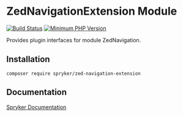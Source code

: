 # ZedNavigationExtension Module
[![Build Status](https://travis-ci.org/spryker/zed-navigation-extension.svg)](https://travis-ci.org/spryker/zed-navigation-extension)
[![Minimum PHP Version](https://img.shields.io/badge/php-%3E%3D%207.3-8892BF.svg)](https://php.net/)

Provides plugin interfaces for module ZedNavigation.

## Installation

```
composer require spryker/zed-navigation-extension
```

## Documentation

[Spryker Documentation](https://academy.spryker.com/developing_with_spryker/module_guide/modules.html)
